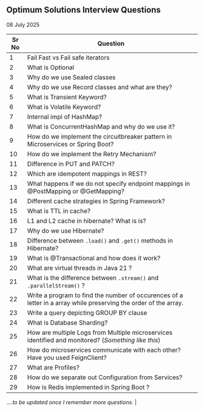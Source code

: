 ## Optimum Solutions Interview Questions

08 July 2025

| Sr No | Question                                                                                                         |
|-------|------------------------------------------------------------------------------------------------------------------|
| 1     | Fail Fast vs Fail safe iterators                                                                                 | 
| 2     | What is Optional           |                                                                                      
| 3     | Why do we use Sealed classes |                                                                                     
| 4     | Why do we use Record classes and what are they? |                                                                  
| 5     | What is Transient Keyword?                                                                                       |
| 6     | What is Volatile Keyword?                                                                                        |
| 7     | Internal impl of HashMap?                                                                                        |
| 8     | What is ConcurrentHashMap and why do we use it?                                                                  |
| 9     | How do we implement the circuitbreaker pattern in Microservices or Spring Boot?                                  |
| 10    | How do we implement the Retry Mechanism?                                                                         | 
| 11    | Difference in PUT and PATCH?                                                                                     |
| 12    | Which are idempotent mappings in REST?                                                                           |
| 13    | What happens if we do not specify endpoint mappings in @PostMapping or @GetMapping?                              |
| 14    | Different cache strategies in Spring Framework?                                                                  |
| 15    | What is TTL in cache?                                                                                            |
| 16    | L1 and L2 cache in hibernate? What is is?                                                                        |
| 17    | Why do we use Hibernate?                                                                                         |
| 18    | Difference between `.load()` and `.get()` methods in Hibernate?                                                  |
| 19    | What is @Transactional and how does it work?                                                                     |
| 20    | What are virtual threads in Java 21 ?                                                                            |
| 21    | What is the difference between `.stream()` and `.parallelStream()` ?                                             |
| 22    | Write a program to find the number of occurences of a letter in a array while preserving the order of the array. |
| 23    | Write a query depicting GROUP BY clause                                                                          |
| 24    | What is Database Sharding?                                                                                       |
| 25    | How are multiple Logs from Multiple microservices identified and monitored? (_Something like this_)              |
| 26    | How do microservices communicate with each other? Have you used FeignClient?                                     |
| 27    | What are Profiles?                                                                                               |
| 28    | How do we separate out Configuration from Services?                                                              |
|  29   | How is Redis implemented in Spring Boot ? |

...._to be updated once I remember more questions_.                                                                                                  |
